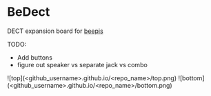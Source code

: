 # BeDect
DECT expansion board for [beepis](https://gitlab.com/linalinn/bepis)

TODO:
- Add buttons
- figure out speaker vs separate jack vs combo


![top](<github_username>.github.io/<repo_name>/top.png)
![bottom](<github_username>.github.io/<repo_name>/bottom.png)
